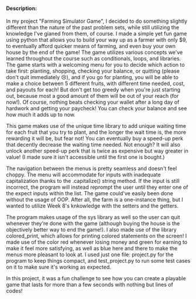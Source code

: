 #### Description:
In my project "Farming Simulator Game", I decided to do something slightly different than the nature of the past problem sets, while still utilizing the knowledge I've gianed from them, of course. I made a simple yet fun game using python that allows you to build your way up as a farmer with only $9, to eventually afford quicker means of farming, and even buy your own house by the end of the game! The game utilizes various concepts we've learned throughout the course such as conditionals, loops, and libraries. The game starts with a welcoming menu for you to decide which action to take first: planting, shopping, checking your balance, or quitting (please don't quit immediately 😢), and if you go for planting, you will be able to make a choice between 5 different fruits, with different time needed, cost, and payouts for each! But don't get too greedy when you're just starting out, because most a good amount of them will be out of your reach (for now!). 
Of course, nothing beats checking your wallet after a long day of hardwork and getting your paycheck! You can check your balance and see how much it adds up to now.

This game makes use of the unique time library to add unique waiting time for each fruit that you try to plant, and the longer the wait time is, the more rewarding it will be, but fear not! You can eventually buy a speed-up perk that decently decrease the waiting time needed. Not enough? It will also unlock another speed-up perk that is twice as expensive but way greater in value! (I made sure it isn't accessible until the first one is bought.)

The navigation between the menus is pretty seamless and doesn't feel choppy. The menu will accommodate for inputs with inadequate capitalization thanks to the .capitalize() string method. If the input is still incorrect, the program will instead reprompt the user until they enter one of the expect inputs within the list. The game could've easily been done without the usage of OOP. After all, the farm is a one-instance thing, but I wanted to utilize Week 8's knkowledge with the setters and the getters. 

The program makes usage of the sys library as well so the user can quit whenever they're done with the game (although buying the house is the objectively better way to end the game!). I also made use of the library colored_print, which allows for printing colored statements on the screen! I made use of the color red whenever losing money and green for earning to make it feel more satisfying, as well as blue here and there to make the menus more pleasant to look at. I used just one file: project.py for the program to keep things compact, and test_project.py to run some test cases on it to make sure it's working as expected. 

In this project, it was a fun challenge to see how you can create a playable game that lasts for more than a few seconds with nothing but lines of codes!

